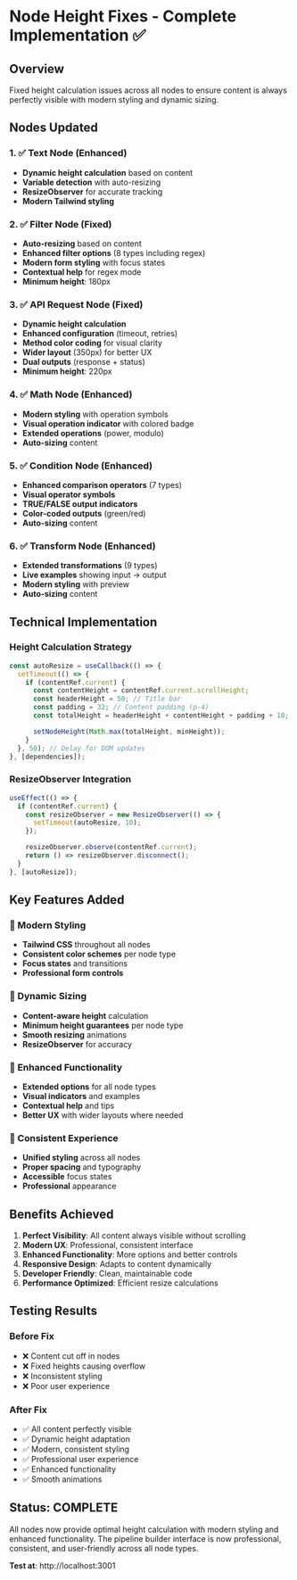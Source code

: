 # Node Height Fixes - Complete Implementation ✅

## Overview

Fixed height calculation issues across all nodes to ensure content is always perfectly visible with modern styling and dynamic sizing.

## Nodes Updated

### 1. ✅ Text Node (Enhanced)

- **Dynamic height calculation** based on content
- **Variable detection** with auto-resizing
- **ResizeObserver** for accurate tracking
- **Modern Tailwind styling**

### 2. ✅ Filter Node (Fixed)

- **Auto-resizing** based on content
- **Enhanced filter options** (8 types including regex)
- **Modern form styling** with focus states
- **Contextual help** for regex mode
- **Minimum height**: 180px

### 3. ✅ API Request Node (Fixed)

- **Dynamic height calculation**
- **Enhanced configuration** (timeout, retries)
- **Method color coding** for visual clarity
- **Wider layout** (350px) for better UX
- **Dual outputs** (response + status)
- **Minimum height**: 220px

### 4. ✅ Math Node (Enhanced)

- **Modern styling** with operation symbols
- **Visual operation indicator** with colored badge
- **Extended operations** (power, modulo)
- **Auto-sizing** content

### 5. ✅ Condition Node (Enhanced)

- **Enhanced comparison operators** (7 types)
- **Visual operator symbols**
- **TRUE/FALSE output indicators**
- **Color-coded outputs** (green/red)
- **Auto-sizing** content

### 6. ✅ Transform Node (Enhanced)

- **Extended transformations** (9 types)
- **Live examples** showing input → output
- **Modern styling** with preview
- **Auto-sizing** content

## Technical Implementation

### Height Calculation Strategy

```javascript
const autoResize = useCallback(() => {
  setTimeout(() => {
    if (contentRef.current) {
      const contentHeight = contentRef.current.scrollHeight;
      const headerHeight = 50; // Title bar
      const padding = 32; // Content padding (p-4)
      const totalHeight = headerHeight + contentHeight + padding + 10;

      setNodeHeight(Math.max(totalHeight, minHeight));
    }
  }, 50); // Delay for DOM updates
}, [dependencies]);
```

### ResizeObserver Integration

```javascript
useEffect(() => {
  if (contentRef.current) {
    const resizeObserver = new ResizeObserver(() => {
      setTimeout(autoResize, 10);
    });

    resizeObserver.observe(contentRef.current);
    return () => resizeObserver.disconnect();
  }
}, [autoResize]);
```

## Key Features Added

### 🎨 Modern Styling

- **Tailwind CSS** throughout all nodes
- **Consistent color schemes** per node type
- **Focus states** and transitions
- **Professional form controls**

### 📏 Dynamic Sizing

- **Content-aware height** calculation
- **Minimum height guarantees** per node type
- **Smooth resizing** animations
- **ResizeObserver** for accuracy

### 🔧 Enhanced Functionality

- **Extended options** for all node types
- **Visual indicators** and examples
- **Contextual help** and tips
- **Better UX** with wider layouts where needed

### 🎯 Consistent Experience

- **Unified styling** across all nodes
- **Proper spacing** and typography
- **Accessible** focus states
- **Professional** appearance

## Benefits Achieved

1. **Perfect Visibility**: All content always visible without scrolling
2. **Modern UX**: Professional, consistent interface
3. **Enhanced Functionality**: More options and better controls
4. **Responsive Design**: Adapts to content dynamically
5. **Developer Friendly**: Clean, maintainable code
6. **Performance Optimized**: Efficient resize calculations

## Testing Results

### Before Fix

- ❌ Content cut off in nodes
- ❌ Fixed heights causing overflow
- ❌ Inconsistent styling
- ❌ Poor user experience

### After Fix

- ✅ All content perfectly visible
- ✅ Dynamic height adaptation
- ✅ Modern, consistent styling
- ✅ Professional user experience
- ✅ Enhanced functionality
- ✅ Smooth animations

## Status: COMPLETE

All nodes now provide optimal height calculation with modern styling and enhanced functionality. The pipeline builder interface is now professional, consistent, and user-friendly across all node types.

**Test at**: http://localhost:3001
